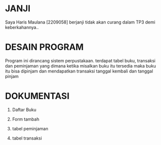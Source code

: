 # JANJI #
Saya Haris Maulana [2209058] berjanji tidak akan curang dalam TP3 demi keberkahannya..

# DESAIN PROGRAM #
Program ini dirancang sistem perpustakaan. terdapat tabel buku, transaksi dan peminjaman yang dimana ketika misalkan buku itu tersedia maka buku itu bisa dipinjam dan mendapatkan transaksi tanggal kembali dan tanggal pinjam

# DOKUMENTASI #
1. Daftar Buku

2. Form tambah

3. tabel peminjaman

4. tabel transaksi

